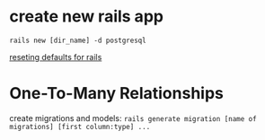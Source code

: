 # create new rails app
`rails new [dir_name] -d postgresql`

[reseting defaults for rails](https://www.natashatherobot.com/how-to-configure-your-rails-defaults/)

# One-To-Many Relationships
create migrations and models:
`rails generate migration [name of migrations] [first column:type] ... `

